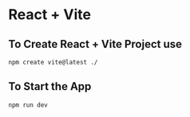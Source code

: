 # React + Vite

## To Create React + Vite Project use 
```
npm create vite@latest ./
```
## To Start the App
```
npm run dev
```
